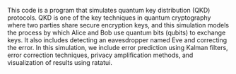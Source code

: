 This code is a program that simulates quantum key distribution (QKD) protocols. 
QKD is one of the key techniques in quantum cryptography where two parties share secure encryption keys, and this simulation models the process by which Alice and Bob use quantum bits (qubits) to exchange keys. 
It also includes detecting an eavesdropper named Eve and correcting the error. 
In this simulation, we include error prediction using Kalman filters, error correction techniques, privacy amplification methods, and visualization of results using ratatui.
